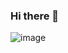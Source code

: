 ### Hi there 👋
![image](https://github.com/femcodersclub/femcodersclub/assets/158848998/389bedc2-bf92-46b4-b4c7-32c051049f19)

